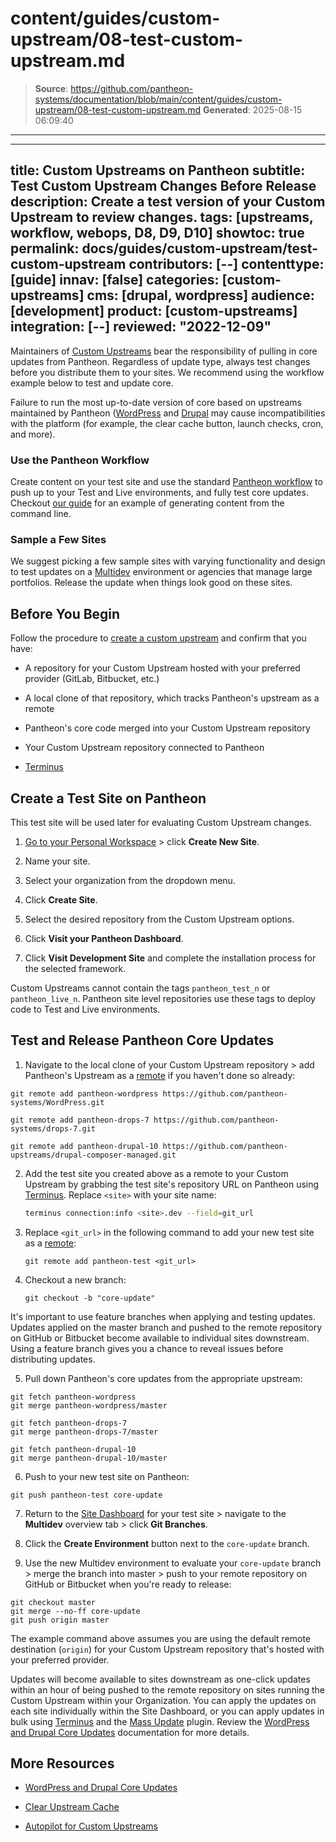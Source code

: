 # content/guides/custom-upstream/08-test-custom-upstream.md

> **Source**: https://github.com/pantheon-systems/documentation/blob/main/content/guides/custom-upstream/08-test-custom-upstream.md
> **Generated**: 2025-08-15 06:09:40

---

---
title: Custom Upstreams on Pantheon
subtitle: Test Custom Upstream Changes Before Release
description: Create a test version of your Custom Upstream to review changes.
tags: [upstreams, workflow, webops, D8, D9, D10]
showtoc: true
permalink: docs/guides/custom-upstream/test-custom-upstream
contributors: [--]
contenttype: [guide]
innav: [false]
categories: [custom-upstreams]
cms: [drupal, wordpress]
audience: [development]
product: [custom-upstreams]
integration: [--]
reviewed: "2022-12-09"
---


Maintainers of [Custom Upstreams](/guides/custom-upstream) bear the responsibility of pulling in core updates from Pantheon. Regardless of update type, always test changes before you distribute them to your sites. We recommend using the workflow example below to  test and update core.

<Alert title="Note" type="info">

Failure to run the most up-to-date version of core based on upstreams maintained by Pantheon ([WordPress](https://github.com/pantheon-systems/wordpress) and [Drupal](https://github.com/pantheon-upstreams/drupal-composer-managed.git) may cause incompatibilities with the platform (for example, the clear cache button, launch checks, cron, and more).

</Alert>

### Use the Pantheon Workflow

Create content on your test site and use the standard [Pantheon workflow](/pantheon-workflow) to push up to your Test and Live environments, and fully test core updates. Checkout [our guide](/drupal-commandline/#managing-content-configuration-and-code-across-environments) for an example of generating content from the command line.

### Sample a Few Sites

We suggest picking a few sample sites with varying functionality and design to test updates on a [Multidev](/guides/multidev) environment or agencies that manage large portfolios. Release the update when things look good on these sites.

## Before You Begin

Follow the procedure to [create a custom upstream](/guides/custom-upstream/create-custom-upstream) and confirm that you have:

- A repository for your Custom Upstream hosted with your preferred provider (GitLab, Bitbucket, etc.)

- A local clone of that repository, which tracks Pantheon's upstream as a remote

- Pantheon's core code merged into your Custom Upstream repository

- Your Custom Upstream repository connected to Pantheon

- [Terminus](/terminus)

## Create a Test Site on Pantheon

This test site will be used later for evaluating Custom Upstream changes.

1. [Go to your Personal Workspace](/guides/account-mgmt/workspace-sites-teams/workspaces#switch-between-workspaces) > click **Create New Site**.

1. Name your site.

1. Select your organization from the dropdown menu.

1. Click **Create Site**.

1. Select the desired repository from the Custom Upstream options.

1. Click **Visit your Pantheon Dashboard**.

1. Click **Visit Development Site** and complete the installation process for the selected framework.

<Alert title="Warning" type="danger">

Custom Upstreams cannot contain the tags `pantheon_test_n` or `pantheon_live_n`. Pantheon site level repositories use these tags to deploy code to Test and Live environments.

</Alert>

## Test and Release Pantheon Core Updates

1. Navigate to the local clone of your Custom Upstream repository > add Pantheon's Upstream as a [remote](https://git-scm.com/docs/git-remote) if you haven't done so already:

  <TabList>

  <Tab title="WordPress" id="wp1" active={true}>

  ```git
  git remote add pantheon-wordpress https://github.com/pantheon-systems/WordPress.git
  ```

  </Tab>

  <Tab title="Drupal 7" id="d71">

  ```git
  git remote add pantheon-drops-7 https://github.com/pantheon-systems/drops-7.git
  ```

  </Tab>

  <Tab title="Drupal (Latest)" id="d10">

  ```git
  git remote add pantheon-drupal-10 https://github.com/pantheon-upstreams/drupal-composer-managed.git
  ```

  </Tab>

  </TabList>

2. Add the test site you created above as a remote to your Custom Upstream by grabbing the test site's repository URL on Pantheon using [Terminus](/terminus). Replace `<site>` with your site name:

    ```bash
    terminus connection:info <site>.dev --field=git_url
    ```

3. Replace `<git_url>` in the following command to add your new test site as a [remote](https://git-scm.com/docs/git-remote):

    ```git
    git remote add pantheon-test <git_url>
    ```


4. Checkout a new branch:

    ```git
    git checkout -b "core-update"
    ```

  It's important to use feature branches when applying and testing updates. Updates applied on the master branch and pushed to the remote repository on GitHub or Bitbucket become available to individual sites downstream. Using a feature branch gives you a chance to reveal issues before distributing updates.

5. Pull down Pantheon's core updates from the appropriate upstream:

  <TabList>

  <Tab title="WordPress" id="wp" active={true}>

  ```git
  git fetch pantheon-wordpress
  git merge pantheon-wordpress/master
  ```

  </Tab>

  <Tab title="Drupal 7" id="d7">

  ```git
  git fetch pantheon-drops-7
  git merge pantheon-drops-7/master
  ```

  </Tab>

  <Tab title="Drupal (Latest)" id="d10">

  ```git
  git fetch pantheon-drupal-10
  git merge pantheon-drupal-10/master
  ```

  </Tab>

  </TabList>

6. Push to your new test site on Pantheon:

  ```git
  git push pantheon-test core-update
  ```

7. Return to the [Site Dashboard](/guides/account-mgmt/workspace-sites-teams/sites#site-dashboard) for your test site > navigate to the **Multidev** overview tab > click **Git Branches**.

8. Click the **Create Environment** button next to the `core-update` branch.

9. Use the new Multidev environment to evaluate your `core-update` branch > merge the branch into master > push to your remote repository on GitHub or Bitbucket when you're ready to release:

  ```git
  git checkout master
  git merge --no-ff core-update
  git push origin master
  ```

  The example command above assumes you are using the default remote destination (`origin`) for your Custom Upstream repository that's hosted with your preferred provider.

Updates will become available to sites downstream as one-click updates within an hour of being pushed to the remote repository on sites running the Custom Upstream within your Organization. You can apply the updates on each site individually within the Site Dashboard, or you can apply updates in bulk using [Terminus](/terminus) and the [Mass Update](/terminus/examples/#mass-update) plugin. Review the [WordPress and Drupal Core Updates](/core-updates) documentation for more details.

## More Resources

- [WordPress and Drupal Core Updates](/core-updates)

- [Clear Upstream Cache](/terminus/commands/site-upstream-clear-cache)

- [Autopilot for Custom Upstreams](/guides/autopilot-custom-upstream)

